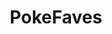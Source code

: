---
title: 'PokeFaves'
description: 'A MERN Stack application about pokemon and keeping track of your favorite ones.'
github: 'https://github.com/CodingSalmon/pokefaves'
deployed: 'https://pokefaves.herokuapp.com'
img: 'https://i.imgur.com/sgHiQbg.png'
---